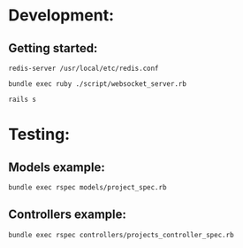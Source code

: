 # Development:

## Getting started:

`redis-server /usr/local/etc/redis.conf`

`bundle exec ruby ./script/websocket_server.rb`

`rails s`

# Testing:

## Models example:

`bundle exec rspec models/project_spec.rb`

## Controllers example:

`bundle exec rspec controllers/projects_controller_spec.rb`
